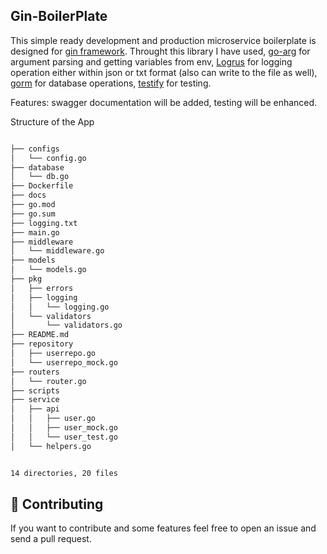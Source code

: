 

## Gin-BoilerPlate

This simple ready development and production microservice boilerplate is designed for [gin framework](https://github.com/gin-gonic/gin). Throught this library I have used, [go-arg](https://github.com/alexflint/go-arg) for argument parsing and getting variables from env, [Logrus](https://github.com/sirupsen/logrus) for logging operation either within json or txt format (also can write to the file as well), [gorm](https://github.com/go-gorm/gorm) for database operations, [testify](https://github.com/stretchr/testify) for testing.

Features:
swagger documentation will be added, testing will be enhanced.


Structure of the App

```bash

├── configs
│   └── config.go
├── database
│   └── db.go
├── Dockerfile
├── docs
├── go.mod
├── go.sum
├── logging.txt
├── main.go
├── middleware
│   └── middleware.go
├── models
│   └── models.go
├── pkg
│   ├── errors
│   ├── logging
│   │   └── logging.go
│   └── validators
│       └── validators.go
├── README.md
├── repository
│   ├── userrepo.go
│   └── userrepo_mock.go
├── routers
│   └── router.go
├── scripts
├── service
│   ├── api
│   │   ├── user.go
│   │   ├── user_mock.go
│   │   └── user_test.go
│   └── helpers.go


14 directories, 20 files
```


## 🌱 Contributing
If you want to contribute and some features feel free to open an issue and send a pull request.
